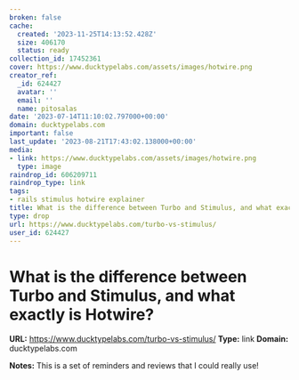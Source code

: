 ```yaml
---
broken: false
cache:
  created: '2023-11-25T14:13:52.428Z'
  size: 406170
  status: ready
collection_id: 17452361
cover: https://www.ducktypelabs.com/assets/images/hotwire.png
creator_ref:
  _id: 624427
  avatar: ''
  email: ''
  name: pitosalas
date: '2023-07-14T11:10:02.797000+00:00'
domain: ducktypelabs.com
important: false
last_update: '2023-08-21T17:43:02.138000+00:00'
media:
- link: https://www.ducktypelabs.com/assets/images/hotwire.png
  type: image
raindrop_id: 606209711
raindrop_type: link
tags:
- rails stimulus hotwire explainer
title: What is the difference between Turbo and Stimulus, and what exactly is Hotwire?
type: drop
url: https://www.ducktypelabs.com/turbo-vs-stimulus/
user_id: 624427
---
```


# What is the difference between Turbo and Stimulus, and what exactly is Hotwire?

**URL:** https://www.ducktypelabs.com/turbo-vs-stimulus/
**Type:** link
**Domain:** ducktypelabs.com

**Notes:**
This is a set of reminders and reviews that I could really use!
